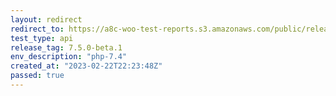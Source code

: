 ```yaml
---
layout: redirect
redirect_to: https://a8c-woo-test-reports.s3.amazonaws.com/public/release/7.5.0-beta.1/php-7.4/api/index.html
test_type: api
release_tag: 7.5.0-beta.1
env_description: "php-7.4"
created_at: "2023-02-22T22:23:48Z"
passed: true
---
```

